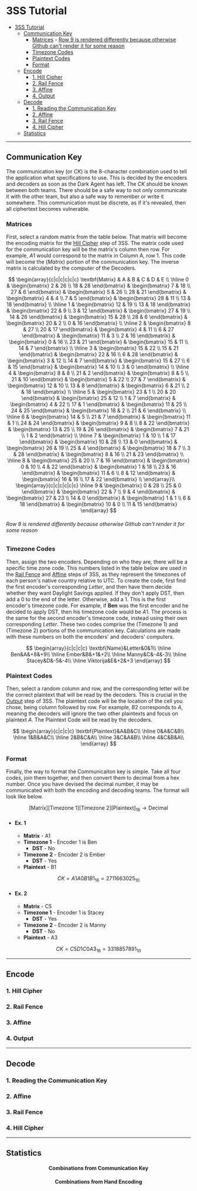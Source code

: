 # 3SS Tutorial

- [3SS Tutorial](#3ss-tutorial)
  - [Communication Key](#communication-key)
    - [Matrices](#matrices)
          - [Row 9 is rendered differently because otherwise Github can't render it for some reason](#row-9-is-rendered-differently-because-otherwise-github-cant-render-it-for-some-reason)
    - [Timezone Codes](#timezone-codes)
    - [Plaintext Codes](#plaintext-codes)
    - [Format](#format)
  - [Encode](#encode)
    - [1. Hill Cipher](#1-hill-cipher)
    - [2. Rail Fence](#2-rail-fence)
    - [3. Affine](#3-affine)
    - [4. Output](#4-output)
  - [Decode](#decode)
    - [1. Reading the Communication Key](#1-reading-the-communication-key)
    - [2. Affine](#2-affine)
    - [3. Rail Fence](#3-rail-fence)
    - [4. Hill Cipher](#4-hill-cipher)
  - [Statistics](#statistics)

---

## Communication Key
The communication key (or $CK$) is the 8-character combination used to tell the application what specifications to use. This is decided by the encoders and decoders as soon as the Dark Agent has left. The $CK$ should be known between both teams. There should be a safe way to not only communicate it with the other team, but also a safe way to remember or write it somewhere. This communication must be discrete, as if it's revealed, then all ciphertext becomes vulnerable.

### Matrices
First, select a random matrix from the table below. That matrix will become the encoding matrix for the [Hill Cipher](#1-hill-cipher) step of 3SS. The matrix code used for the communication key will be the matrix's column then row. For example, $A1$ would correspond to the matrix in Column A, row 1. This code will become the $(Matrix)$ portion of the communication key. The inverse matrix is calculated by the computer of the Decoders.

$$
\begin{array}{c|c|c|c|c|c}
\textbf{Matrix} & A & B & C & D & E \\
\hline
  0 & 
  \begin{bmatrix} 2 & 26 \\
  18 & 28 \end{bmatrix} &
  \begin{bmatrix} 7 & 18 \\
  27 & 6 \end{bmatrix} &
  \begin{bmatrix} 5 & 26 \\
  28 & 21 \end{bmatrix} &
  \begin{bmatrix} 4 & 4 \\
  7 & 5 \end{bmatrix} &
  \begin{bmatrix} 28 & 11 \\
  13 & 18 \end{bmatrix} \\
\hline
  1 & 
  \begin{bmatrix} 12 & 19 \\
  13 & 18 \end{bmatrix} &
  \begin{bmatrix} 22 & 9 \\
  3 & 12 \end{bmatrix} &
  \begin{bmatrix} 27 & 19 \\
  14 & 26 \end{bmatrix} &
  \begin{bmatrix} 15 & 28 \\
  28 & 6 \end{bmatrix} &
  \begin{bmatrix} 20 & 2 \\
  0 & 16 \end{bmatrix} \\
\hline
  2 & 
  \begin{bmatrix} 8 & 27 \\
  20 & 17 \end{bmatrix} &
  \begin{bmatrix} 4 & 11 \\
  6 & 27 \end{bmatrix} &
  \begin{bmatrix} 11 & 3 \\
  2 & 16 \end{bmatrix} &
  \begin{bmatrix} 0 & 16 \\
  23 & 21 \end{bmatrix} &
  \begin{bmatrix} 15 & 11 \\
  14 & 7 \end{bmatrix} \\
\hline
  3 & 
  \begin{bmatrix} 15 & 22 \\
  15 & 21 \end{bmatrix} &
  \begin{bmatrix} 22 & 16 \\
  6 & 28 \end{bmatrix} &
  \begin{bmatrix} 3 & 12 \\
  14 & 7 \end{bmatrix} &
  \begin{bmatrix} 15 & 27 \\
  6 & 15 \end{bmatrix} &
  \begin{bmatrix} 14 & 10 \\
  3 & 0 \end{bmatrix} \\
\hline
  4 & 
  \begin{bmatrix} 8 & 8 \\
  21 & 2 \end{bmatrix} &
  \begin{bmatrix} 8 & 5 \\
  21 & 10 \end{bmatrix} &
  \begin{bmatrix} 5 & 22 \\
  27 & 7 \end{bmatrix} &
  \begin{bmatrix} 12 & 10 \\
  13 & 8 \end{bmatrix} &
  \begin{bmatrix} 6 & 21 \\
  2 & 18 \end{bmatrix} \\
\hline
  5 & 
  \begin{bmatrix} 23 & 1 \\
  20 & 20 \end{bmatrix} &
  \begin{bmatrix} 25 & 12 \\
  1 & 7 \end{bmatrix} &
  \begin{bmatrix} 4 & 22 \\
  17 & 1 \end{bmatrix} &
  \begin{bmatrix} 11 & 25 \\
  24 & 25 \end{bmatrix} &
  \begin{bmatrix} 18 & 2 \\
  21 & 6 \end{bmatrix} \\
\hline
  6 & 
  \begin{bmatrix} 14 & 5 \\
  21 & 7 \end{bmatrix} &
  \begin{bmatrix} 11 & 1 \\
  24 & 24 \end{bmatrix} &
  \begin{bmatrix} 9 & 8 \\
  8 & 22 \end{bmatrix} &
  \begin{bmatrix} 13 & 25 \\
  19 & 26 \end{bmatrix} &
  \begin{bmatrix} 7 & 21 \\
  1 & 2 \end{bmatrix} \\
\hline
  7 & 
  \begin{bmatrix} 1 & 10 \\
  1 & 17 \end{bmatrix} &
  \begin{bmatrix} 10 & 28 \\
  13 & 0 \end{bmatrix} &
  \begin{bmatrix} 26 & 19 \\
  25 & 4 \end{bmatrix} &
  \begin{bmatrix} 18 & 7 \\
  3 & 28 \end{bmatrix} &
  \begin{bmatrix} 8 & 16 \\
  21 & 23 \end{bmatrix} \\
\hline
  8 & 
  \begin{bmatrix} 25 & 20 \\
  7 & 16 \end{bmatrix} &
  \begin{bmatrix} 0 & 10 \\
  4 & 22 \end{bmatrix} &
  \begin{bmatrix} 1 & 18 \\
  23 & 16 \end{bmatrix} &
  \begin{bmatrix} 11 & 6 \\
  8 & 12 \end{bmatrix} &
  \begin{bmatrix} 16 & 16 \\
  17 & 22 \end{bmatrix} \\
\end{array}\\
\begin{array}{c|c|c|c|c|c}
\hline
  9 &
  \begin{bmatrix} 0 & 28 \\
  25 & 0 \end{bmatrix} &
  \begin{bmatrix} 22 & 7 \\
  9 & 4 \end{bmatrix} &
  \begin{bmatrix} 27 & 23 \\
  14 & 0 \end{bmatrix} &
  \begin{bmatrix} 1 & 1 \\
  6 & 18 \end{bmatrix} &
  \begin{bmatrix} 10 & 0 \\
  11 & 15 \end{bmatrix}
\end{array}
$$

###### Row 9 is rendered differently because otherwise Github can't render it for some reason

### Timezone Codes
Then, assign the two encoders. Depending on who they are, there will be a specific time zone code. This numbers listed in the table below are used in the [Rail Fence](#2-rail-fence) and [Affine](#3-affine) steps of 3SS, as they represent the timezones of each person's native country relative to UTC. To create the code, first find the first encoder's corresponding $Letter$, and then have them decide whether they want Daylight Savings applied. If they don't apply DST, then add a $0$ to the end of the letter. Otherwise, add a $1$. This is the first encoder's timezone code. For example, if **Ben** was the first encoder and he decided to apply DST, then his timezone code would be $A1$. The process is the same for the second encoder's timezone code, instead using their own corresponding $Letter$. These two codes comprise the $(\text{Timezone 1})$ and $(\text{Timezone 2})$ portions of the communication key. Calculations are made with these numbers on both the encoders' and decoders' computers.

$$
\begin{array}{c|c|c|c}
\textbf{Name}&Letter&0&1\\
\hline
Ben&A&+8&+9\\
\hline
Ember&B&+1&+2\\
\hline
Manny&C&-4&-3\\
\hline
Stacey&D&-5&-4\\
\hline
Viktorija&E&+2&+3
\end{array}
$$

### Plaintext Codes
Then, select a random column and row, and the corresponding letter will be the correct plaintext that will be read by the decoders. This is crucial in the [Output](#4-output) step of 3SS. The plaintext code will be the location of the cell you chose, being column followed by row. For example, $B2$ corresponds to $A$, meaning the decoders will ignore the two other plaintexts and focus on plaintext $A$. The Plaintext Code will be read by the decoders.

$$
\begin{array}{c|c|c|c}
\textbf{Plaintext}&A&B&C\\
\hline
    0&A&C&B\\
\hline
    1&B&A&C\\
\hline
    2&B&C&A\\
\hline
    3&C&A&B\\
\hline
    4&C&B&A\\
\end{array}
$$

### Format
Finally, the way to format the Communicaiton key is simple. Take all four codes, join them together, and then convert them to decimal from a hex number. Once you have devised the decimal number, it may be communicated with both the encoding and decoding teams. The format will look like below.

$$
\text{[Matrix][Timezone 1][Timezone 2][Plaintext]}_{16}\rightarrow\text{Decimal}
$$

- #### Ex. 1
  - **Matrix** - A1
  - **Timezone 1** - Encoder 1 is Ben
    - **DST** - No
  - **Timezone 2** - Encoder 2 is Ember
    - **DST** - Yes
  - **Plaintext** - B1

$$ 
CK = A1A0B1B1_{16}= 2711663025_{10} 
$$

- #### Ex. 2
  - **Matrix** - C5
  - **Timezone 1** - Encoder 1 is Stacey
    - **DST** - Yes
  - **Timezone 2** - Encoder 2 is Manny
    - **DST** - No
  - **Plaintext** - A3

$$ 
CK = C5D1C0A3_{16}= 3318857891_{10} 
$$

---

## Encode

### 1. Hill Cipher
### 2. Rail Fence
### 3. Affine
### 4. Output

---

## Decode

### 1. Reading the Communication Key
### 2. Affine
### 3. Rail Fence
### 4. Hill Cipher

---

## Statistics

<h4 style="text-align: center;">Combinations from Communication Key</h4>

<h4 style="text-align: center;">Combinations from Hand Encoding</h4>